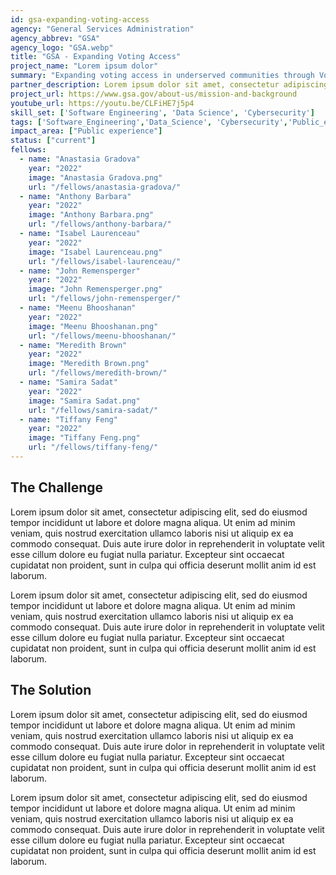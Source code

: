 ```yaml
---
id: gsa-expanding-voting-access
agency: "General Services Administration"
agency_abbrev: "GSA"
agency_logo: "GSA.webp"
title: "GSA - Expanding Voting Access"
project_name: "Lorem ipsum dolor"
summary: "Expanding voting access in underserved communities through Vote.gov; simplifying access to life-saving benefits and services on USAGov; supporting ideas from federal employees about how technology can improve customer experience through 10x; and helping secure Login.gov from cybersecurity threats."
partner_description: Lorem ipsum dolor sit amet, consectetur adipiscing elit, sed do eiusmod tempor incididunt ut labore et dolore magna aliqua. Ut enim ad minim veniam, quis nostrud exercitation ullamco laboris nisi ut aliquip ex ea commodo consequat. Duis aute irure dolor in reprehenderit in voluptate velit esse cillum dolore eu fugiat nulla pariatur. Excepteur sint occaecat cupidatat non proident, sunt in culpa qui officia deserunt mollit anim id est laborum.
project_url: https://www.gsa.gov/about-us/mission-and-background
youtube_url: https://youtu.be/CLFiHE7j5p4
skill_set: ['Software Engineering', 'Data Science', 'Cybersecurity']
tags: ['Software_Engineering','Data_Science', 'Cybersecurity','Public_experience']
impact_area: ["Public experience"]
status: ["current"]
fellows:
  - name: "Anastasia Gradova"
    year: "2022"
    image: "Anastasia Gradova.png"
    url: "/fellows/anastasia-gradova/"
  - name: "Anthony Barbara"
    year: "2022"
    image: "Anthony Barbara.png"
    url: "/fellows/anthony-barbara/"
  - name: "Isabel Laurenceau"
    year: "2022"
    image: "Isabel Laurenceau.png"
    url: "/fellows/isabel-laurenceau/"
  - name: "John Remensperger"
    year: "2022"
    image: "John Remensperger.png"
    url: "/fellows/john-remensperger/"
  - name: "Meenu Bhooshanan"
    year: "2022"
    image: "Meenu Bhooshanan.png"
    url: "/fellows/meenu-bhooshanan/"
  - name: "Meredith Brown"
    year: "2022"
    image: "Meredith Brown.png"
    url: "/fellows/meredith-brown/"
  - name: "Samira Sadat"
    year: "2022"
    image: "Samira Sadat.png"
    url: "/fellows/samira-sadat/"
  - name: "Tiffany Feng"
    year: "2022"
    image: "Tiffany Feng.png"
    url: "/fellows/tiffany-feng/"
---
```




## The Challenge
Lorem ipsum dolor sit amet, consectetur adipiscing elit, sed do eiusmod tempor incididunt ut labore et dolore magna aliqua. Ut enim ad minim veniam, quis nostrud exercitation ullamco laboris nisi ut aliquip ex ea commodo consequat. Duis aute irure dolor in reprehenderit in voluptate velit esse cillum dolore eu fugiat nulla pariatur. Excepteur sint occaecat cupidatat non proident, sunt in culpa qui officia deserunt mollit anim id est laborum.

Lorem ipsum dolor sit amet, consectetur adipiscing elit, sed do eiusmod tempor incididunt ut labore et dolore magna aliqua. Ut enim ad minim veniam, quis nostrud exercitation ullamco laboris nisi ut aliquip ex ea commodo consequat. Duis aute irure dolor in reprehenderit in voluptate velit esse cillum dolore eu fugiat nulla pariatur. Excepteur sint occaecat cupidatat non proident, sunt in culpa qui officia deserunt mollit anim id est laborum.


## The Solution 

Lorem ipsum dolor sit amet, consectetur adipiscing elit, sed do eiusmod tempor incididunt ut labore et dolore magna aliqua. Ut enim ad minim veniam, quis nostrud exercitation ullamco laboris nisi ut aliquip ex ea commodo consequat. Duis aute irure dolor in reprehenderit in voluptate velit esse cillum dolore eu fugiat nulla pariatur. Excepteur sint occaecat cupidatat non proident, sunt in culpa qui officia deserunt mollit anim id est laborum.

Lorem ipsum dolor sit amet, consectetur adipiscing elit, sed do eiusmod tempor incididunt ut labore et dolore magna aliqua. Ut enim ad minim veniam, quis nostrud exercitation ullamco laboris nisi ut aliquip ex ea commodo consequat. Duis aute irure dolor in reprehenderit in voluptate velit esse cillum dolore eu fugiat nulla pariatur. Excepteur sint occaecat cupidatat non proident, sunt in culpa qui officia deserunt mollit anim id est laborum.

